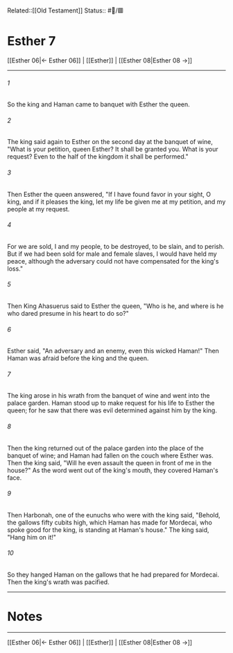Related::[[Old Testament]]
Status:: #📖/🟥
# Esther 7

[[Esther 06|← Esther 06]] | [[Esther]] | [[Esther 08|Esther 08 →]]
***



###### 1 
So the king and Haman came to banquet with Esther the queen. 

###### 2 
The king said again to Esther on the second day at the banquet of wine, "What is your petition, queen Esther? It shall be granted you. What is your request? Even to the half of the kingdom it shall be performed." 

###### 3 
Then Esther the queen answered, "If I have found favor in your sight, O king, and if it pleases the king, let my life be given me at my petition, and my people at my request. 

###### 4 
For we are sold, I and my people, to be destroyed, to be slain, and to perish. But if we had been sold for male and female slaves, I would have held my peace, although the adversary could not have compensated for the king's loss." 

###### 5 
Then King Ahasuerus said to Esther the queen, "Who is he, and where is he who dared presume in his heart to do so?" 

###### 6 
Esther said, "An adversary and an enemy, even this wicked Haman!" Then Haman was afraid before the king and the queen. 

###### 7 
The king arose in his wrath from the banquet of wine and went into the palace garden. Haman stood up to make request for his life to Esther the queen; for he saw that there was evil determined against him by the king. 

###### 8 
Then the king returned out of the palace garden into the place of the banquet of wine; and Haman had fallen on the couch where Esther was. Then the king said, "Will he even assault the queen in front of me in the house?" As the word went out of the king's mouth, they covered Haman's face. 

###### 9 
Then Harbonah, one of the eunuchs who were with the king said, "Behold, the gallows fifty cubits high, which Haman has made for Mordecai, who spoke good for the king, is standing at Haman's house." The king said, "Hang him on it!" 

###### 10 
So they hanged Haman on the gallows that he had prepared for Mordecai. Then the king's wrath was pacified.

---
# Notes


***
[[Esther 06|← Esther 06]] | [[Esther]] | [[Esther 08|Esther 08 →]]

